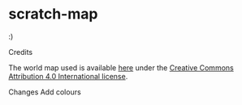 # scratch-map

:)

Credits

The world map used is available [here](https://mapsvg.com/maps/world) under the [Creative Commons Attribution 4.0 International license](https://creativecommons.org/licenses/by/4.0/).

Changes
Add colours
